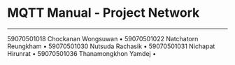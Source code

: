 # MQTT Manual - Project Network
-------------------------------------------------------------------------------------------
59070501018	Chockanan	Wongsuwan •
59070501022	Natchatorn	Reungkham •
59070501030	Nutsuda	Rachasik •
59070501031	Nichapat	Hirunrat •
59070501036	Thanamongkhon Yamdej •

